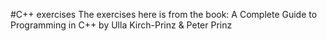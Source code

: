 #C++ exercises
The exercises here is from the book: A Complete Guide to
Programming in C++ by
Ulla Kirch-Prinz &
Peter Prinz

